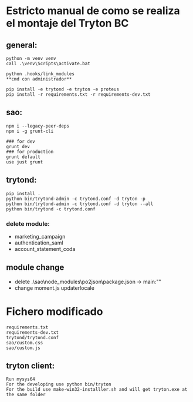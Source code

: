 # Estricto manual de como se realiza el montaje del Tryton BC
## general:

```console
python -m venv venv
call .\venv\Scripts\activate.bat

python .hooks/link_modules
**cmd con administrador**

pip install -e trytond -e tryton -e proteus
pip install -r requirements.txt -r requirements-dev.txt
```

## sao:

```console
npm i --legacy-peer-deps
npm i -g grunt-cli

### for dev
grunt dev 
### for production
grunt default
use just grunt
```

## trytond:

```console
pip install .
python bin/trytond-admin -c trytond.conf -d tryton -p
python bin/trytond-admin -c trytond.conf -d tryton --all
python bin/trytond -c trytond.conf
```

### delete module:
- marketing_campaign
- authentication_saml
- account_statement_coda


## module change
- delete .\sao\node_modules\po2json\package.json -> main:""
- change moment.js updaterlocale

# Fichero modificado
```
requirements.txt
requirements-dev.txt
trytond/trytond.conf
sao/custom.css
sao/custom.js
```

## tryton client:

```
Run mysys64
For the developing use python bin/tryton
For the build use make-win32-installler.sh and will get tryton.exe at the same folder
```
